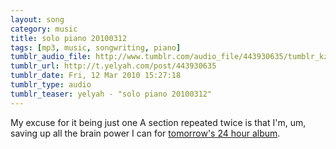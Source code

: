 ```yaml
---
layout: song
category: music
title: solo piano 20100312
tags: [mp3, music, songwriting, piano]
tumblr_audio_file: http://www.tumblr.com/audio_file/443930635/tumblr_kz6u9i6ui51qzo4ep
tumblr_url: http://t.yelyah.com/post/443930635
tumblr_date: Fri, 12 Mar 2010 15:27:18
tumblr_type: audio
tumblr_teaser: yelyah - "solo piano 20100312"
---
```

My excuse for it being just one A section repeated twice is that I'm, um, saving up all the brain power I can for [tomorrow's 24 hour album](http://alonetone.com/forums/togethertone/topics/24-hour-album-2010-edition).
